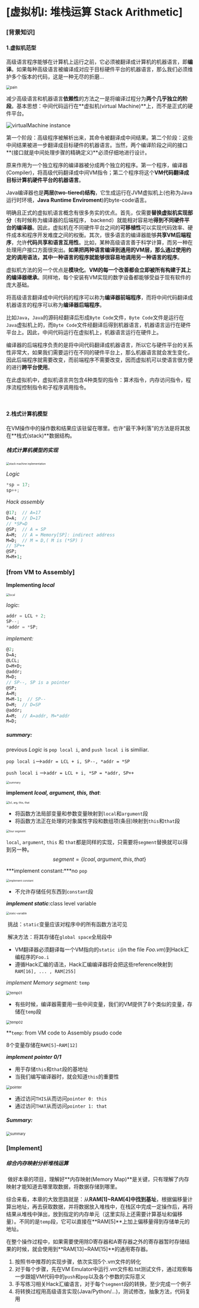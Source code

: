# [虚拟机Ⅰ: 堆栈运算 Stack Arithmetic]

### [背景知识]

#### 1.虚拟机范型

​		高级语言程序能够在计算机上运行之前，它必须被翻译成计算机的机器语言，即**编译**。如果每种高级语言被编译成对应于目标硬件平台的机器语言，那么我们必须维护多个版本的代码，这是一种无尽的折磨…

<img src="C7-虚拟机Ⅰ堆栈运算.assets/image-20200911163424313.png" alt="pain" style="zoom:67%;" />

​		减少高级语言和机器语言**依赖性**的方法之一是将编译过程分为**两个几乎独立的阶段**。基本思想：中间代码运行在**虚拟机(virtual Machine)**上，而不是正式的硬件平台。

![virtualMachine instance](C7-虚拟机Ⅰ堆栈运算.assets/image-20200911163242720.png)

​		第一个阶段：高级程序被解析出来，其命令被翻译成中间结果。第二个阶段：这些中间结果被进一步翻译成目标硬件的机器语言。当然，两个编译阶段之间的接口**(接口就是中间处理步骤的精确定义)**必须仔细地进行设计。

​		原来作用为一个独立程序的编译器被分成两个独立的程序。第一个程序，编译器(Compiler)，将高级代码翻译成中间VM指令；第二个程序将这个**VM代码翻译成目标计算机硬件平台的机器语言**。

​		Java编译器也是**两层(two-tiered)结构**，它生成运行在JVM虚拟机上(也称为Java运行时环境，**Java Runtime Enviroment**)的byte-code语言。

​		明确且正式的虚拟机语言概念有很多务实的优点。首先，仅需要**替换虚拟机实现部分**（有时候称为编译器的后端程序， backend）就能相对容易地**得到不同硬件平台的编译器**。因此，虚拟机在不同硬件平台之间的**可移植性**可以实现代码效率、硬件成本和程序开发难度之间的权衡。其次，很多语言的编译器能够**共享VM后端程序**，允许**代码共享和语言互用性**。比如，某种高级语言善于科学计算，而另一种在处理用户接口方面很突出。**如果把两种语言编译到通用的VM层，那么通过使用约定的调用语法，其中一种语言的程序就能够很容易地调用另一种语言的程序**。

​		虚拟机方法的另一个优点是**模块化**。**VM的每一个改善都会立即被所有构建于其上的编译器继承**。同样地，每个安装有VM实现的数字设备都能够受益于现有软件的庞大基础。



​		将高级语言翻译成中间代码的程序可以称为**编译器前端程序**，而将中间代码翻译成机器语言的程序可以称为**编译器后端程序**。

​		比如`Java`，`Java`的源码经翻译后形成`Byte Code`文件，`Byte Code`文件是运行在`Java`虚拟机上的，而`Byte Code`文件经翻译后得到机器语言，机器语言运行在硬件平台上。因此，中间代码运行在虚拟机上，机器语言运行在硬件上。

​		编译器的后端程序负责的是将中间代码翻译成机器语言，所以它与硬件平台的关系性非常大，如果我们需要运行在不同的硬件平台上，那么机器语言就会发生变化，因此后端程序就需要改变，而前端程序不需要改变，因而虚拟机可以使语言很方便的进行**跨平台使用**。

​		在此虚拟机中，虚拟机语言共包含4种类型的指令：算术指令，内存访问指令，程序流程控制指令和子程序调用指令。

​		



#### 2.栈式计算机模型

​		在VM操作中的操作数和结果应该驻留在哪里。也许“最干净利落”的方法是将其放在**栈式(stack)**数据结构。



##### 栈式计算机模型的实现

<img src="C7-虚拟机Ⅰ堆栈运算.assets/image-20200913101004893.png" alt="stack machine inplementation" style="zoom:50%;" />

*Logic*

```c
*sp = 17;
sp++;
```

*Hack assembly*

```haxe
@17;  // A=17
D=A;  // D=17
// *SP=D
@SP;  // A = SP
A=M;  // A = Memory[SP]: indirect address
M=D;  // M = D,( M is (*SP) )
// SP++
@SP;
M=M+1;
```



### [from VM to Assembly]

**Implementing *local***

<img src="C7-虚拟机Ⅰ堆栈运算.assets/image-20200913103134064.png" alt="local" style="zoom:50%;" />

*logic*:

```c
addr = LCL + 2;
SP--;
*addr = *SP;
```

*implement:*

```haxe
@2;
D=A;
@LCL;
D=M+D;
@addr;
M=D;
// SP--, SP is a pointer
@SP;
A=M;
M=M-1;  // SP--
D=M;  // D=SP
@addr;
A=M;  // A=addr, M=*addr
M=D;
```

##### summary:

previous *Logic* is `pop local i`, and `push local i` is similiar.

`pop local i`——>`addr = LCL + i, SP--, *addr = *SP`

`push local i` ——>`addr = LCL + i, *SP = *addr, SP++`

<img src="C7-虚拟机Ⅰ堆栈运算.assets/image-20200913104413496.png" alt="summary" style="zoom:50%;" />

**implement *lcoal, argument, this, that***:

<img src="C7-虚拟机Ⅰ堆栈运算.assets/image-20200913143149906.png" alt="lcl, arg, this, that" style="zoom:50%;" />

- 将函数方法局部变量和参数变量映射到`local`和`argument`段
- 将函数方法正在处理的对象属性字段和数组项(条目)映射到`this`和`that`段



<img src="C7-虚拟机Ⅰ堆栈运算.assets/image-20200913144322327.png" alt="four segment" style="zoom:50%;" />

`local`, `argument`, `this` 和 `that`都是同样的实现，只需要将`segment`替换就可以得到另一种。
$$
segment = \{lcoal, argument, this, that\}
$$


***implement constant:***no `pop`

<img src="C7-虚拟机Ⅰ堆栈运算.assets/image-20200913111011987.png" alt="implement constant" style="zoom:50%;" />

- 不允许存储任何东西到`constant`段



***implement static***:class level variable

<img src="C7-虚拟机Ⅰ堆栈运算.assets/image-20200913150214722.png" alt="static-variable" style="zoom:50%;" />

​	挑战：`static`变量应该对程序中的所有函数方法可见

​	解决方法：将其存储在`global space`全局段中

- VM翻译器必须翻译每一个VM指向的`static i`(in the file *Foo.vm*)到Hack汇编程序的`Foo.i`
- 遵循Hack汇编的语法，Hack汇编编译器将会把这些reference映射到`RAM[16], ... , RAM[255]`



*implement Memory segment:* `temp`

<img src="C7-虚拟机Ⅰ堆栈运算.assets/image-20200913162748968.png" alt="temp01" style="zoom: 67%;" />

- 有些时候，编译器需要用一些中间变量，我们的VM提供了8个类似的变量，存储在`temp`段

<img src="C7-虚拟机Ⅰ堆栈运算.assets/image-20200913163030397.png" alt="temp02" style="zoom:67%;" />

**`temp`: from VM code to Assembly psudo code

8个变量存储在`RAM[5]~RAM[12]`



***implement pointer 0/1***

- 用于存储`this`和`that`段的基地址
- 当我们编写编译器时，就会知道`this`的重要性

<img src="C7-虚拟机Ⅰ堆栈运算.assets/image-20200913163522040.png" alt="pointer" style="zoom:67%;" />

- 通过访问`THIS`从而访问`pointer 0: this`
- 通过访问`THAT`从而访问`pointer 1: that`



##### Summary:

<img src="C7-虚拟机Ⅰ堆栈运算.assets/image-20200913164126442.png" alt="summary" style="zoom:67%;" />



### [Implement]

##### **综合内存映射分析堆栈运算**

​		做好本章的项目，理解好**内存映射(Memory Map)**是关键，只有理解了内存映射才能知道去哪里取数据，将数据存储到哪里。

​		综合来看，本章的大致思路就是：从**RAM[1]~RAM[4]**中找到**基址**，根据偏移量计算出地址，再去获取数据，并将数据放入堆栈中，在栈区中完成一定操作后，再将结果从堆栈中弹出，放到指定的内存单元（这里实际上还需要计算基址和偏移量）。不同的是`temp`段，它可以直接在**RAM[5]**上加上偏移量得到存储单元的地址。

​		在整个操作过程中，如果需要使用除D寄存器和A寄存器之外的寄存器暂时存储结果的时候，就会使用到**RAM[13]~RAM[15]**的通用寄存器。



1. 按照书中推荐的实现步骤，依次实现5个.vm文件的转化
2. 对于每个步骤，先在VM Emulator中运行.vm文件和.tst测试文件，通过观察每一步跟姐VM代码中的`push`和`pop`以及各个参数的实际意义
3. 手写练习相关Hack汇编语言，对于每个`segment`段的转换，至少完成一个例子
4. 将转换过程用高级语言实现(Java/Python/…)，测试修改，抽象方法，代码复用